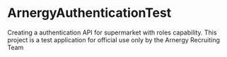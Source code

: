 # ArnergyAuthenticationTest
Creating a authentication API for supermarket with roles capability. This project is a test application for official use only by the Arnergy Recruiting Team
